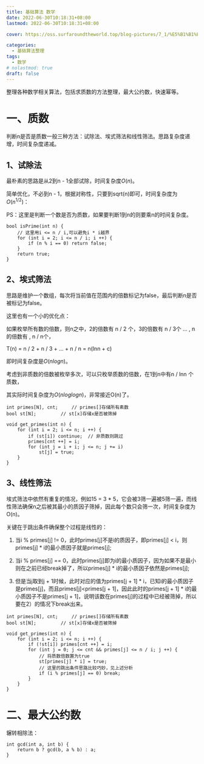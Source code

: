 ```yaml
---
title: 基础算法 数学
date: 2022-06-30T10:18:31+08:00
lastmod: 2022-06-30T10:18:31+08:00

cover: https://oss.surfaroundtheworld.top/blog-pictures/7_1/%E5%B1%B1%E8%84%89.jpg

categories:
  - 基础算法整理
tags:
  - 数学
# nolastmod: true
draft: false
---
```


整理各种数学相关算法，包括求质数的方法整理，最大公约数，快速幂等。

<!--more-->

# 一、质数

判断n是否是质数一般三种方法：试除法、埃式筛法和线性筛法。思路复杂度递增，时间复杂度递减。

## 1、试除法

最朴素的思路是从2到n - 1全部试除，时间复杂度$O(n)$。

简单优化，不必到n - 1，根据对称性，只要到sqrt(n)即可，时间复杂度为$O(n^{1/2})$：

PS：这里是判断一个数是否为质数，如果要判断1到n的则要乘n的时间复杂度。

```
bool isPrime(int n) {
	// 这里用i <= n / i,可以避免i * i越界
	for (int i = 2; i <= n / i; i ++) {
		if (n % i == 0) return false;
	}
	return true;
}
```

## 2、埃式筛法

思路是维护一个数组，每次将当前值在范围内的倍数标记为false，最后判断n是否被标记为false。

这里也有一个小的优化点：

如果枚举所有数的倍数，则n之中，2的倍数有 n / 2 个，3的倍数有 n / 3个 ... , n 的倍数有 , n / n个，

T(n) = n / 2 + n / 3 + ... + n / n = n(lnn + c) 

即时间复杂度是$O(nlogn)$。

考虑到非质数的倍数被枚举多次，可以只枚举质数的倍数，在1到n中有n / lnn 个质数，

其实际时间复杂度为$O(nloglogn)$，非常接近O(n)了。

```
int primes[N], cnt;     // primes[]存储所有素数
bool st[N];         // st[x]存储x是否被筛掉

void get_primes(int n) {
	for (int i = 2; i <= n; i ++) {
		if (st[i]) continue;  // 非质数则跳过
		primes[cnt ++] = i;
		for (int j = i + i; j <= n; j += i)
			st[j] = true;
	}
}
```

## 3、线性筛法

埃式筛法中依然有重复的情况，例如15 = 3 * 5，它会被3筛一遍被5筛一遍，而线性筛法确保n之后被其最小的质因子筛掉，因此每个数只会筛一次，时间复杂度为O(n)。

关键在于跳出条件确保整个过程是线性的：

1) 当i % primes[j] != 0，此时primes[j]不是i的质因子，即primes[j] < i，则primes[j] * i的最小质因子就是primes[j];

2) 当i % primes[j] == 0，此时primes[j]即为i的最小质因子，因为如果不是最小则在之前已经break掉了，所以primes[j] * i的最小质因子依然是primes[j];

3) 但是当j取到j + 1时候，此时对应的值为primes[j + 1] * i，已知i的最小质因子是primes[j]，而且primes[j]<primes[j + 1]，因此此时的primes[j + 1] * i的最小质因子不是primes[j + 1]，说明该数在primes[j]的过程中已经被筛掉，所以要在2）的情况下break出来。

```
int primes[N], cnt;     // primes[]存储所有素数
bool st[N];         // st[x]存储x是否被筛掉

void get_primes(int n) {
	for (int i = 2; i <= n; i ++) {
		if (!st[i]) primes[cnt ++] = i;
		for (int j = 0; j <= cnt && primes[j] <= n / i; j ++) {
			// 将质数倍数置为true
			st[primes[j] * i] = true;
			// 这里的跳出条件思路比较巧妙，见上述分析
			if (i % primes[j] == 0) break;
		}
	}
}
```

# 二、最大公约数

辗转相除法：

```
int gcd(int a, int b) {
	return b ? gcd(b, a % b) : a;
}
```

